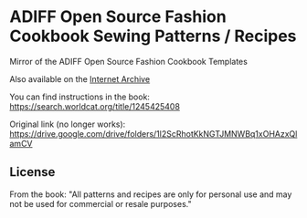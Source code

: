 # ADIFF Open Source Fashion Cookbook Sewing Patterns / Recipes

Mirror of the ADIFF Open Source Fashion Cookbook Templates

Also available on the [Internet Archive](https://archive.org/details/open-source-fashion-cookbook)

You can find instructions in the book: https://search.worldcat.org/title/1245425408

Original link (no longer works): https://drive.google.com/drive/folders/1l2ScRhotKkNGTJMNWBq1xOHAzxQlamCV

## License

From the book: "All patterns and recipes are only for personal use and may not be used for commercial or resale purposes."
